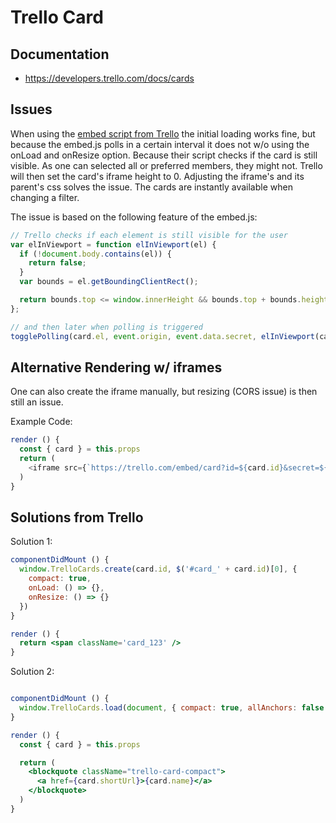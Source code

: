 # Trello Card

## Documentation

- https://developers.trello.com/docs/cards

## Issues

When using the [embed script from Trello](https://p.trellocdn.com/embed.js) the
initial loading works fine, but because the embed.js polls in a certain interval
it does not w/o using the onLoad and onResize option. Because their script checks
if the card is still visible. As one can selected all or preferred members, they
might not. Trello will then set the card's iframe height to 0. Adjusting the iframe's
and its parent's css solves the issue. The cards are instantly available when
changing a filter.

The issue is based on the following feature of the embed.js:

```js
// Trello checks if each element is still visible for the user
var elInViewport = function elInViewport(el) {
  if (!document.body.contains(el)) {
    return false;
  }
  var bounds = el.getBoundingClientRect();

  return bounds.top <= window.innerHeight && bounds.top + bounds.height >= 0 && bounds.left <= window.innerWidth && bounds.left + bounds.width >= 0;
};

// and then later when polling is triggered
togglePolling(card.el, event.origin, event.data.secret, elInViewport(card.el));
```

## Alternative Rendering w/ iframes

One can also create the iframe manually, but resizing (CORS issue) is then still
an issue.

Example Code:

```js
render () {
  const { card } = this.props
  return (
    <iframe src={`https://trello.com/embed/card?id=${card.id}&secret=${card.id}&compact=true`}/>
  )
}
```

## Solutions from Trello

Solution 1:
```jsx
componentDidMount () {
  window.TrelloCards.create(card.id, $('#card_' + card.id)[0], {
    compact: true,
    onLoad: () => {},
    onResize: () => {}
  })
}

render () {
  return <span className='card_123' />
}
```

Solution 2:
```jsx

componentDidMount () {
  window.TrelloCards.load(document, { compact: true, allAnchors: false })
}

render () {
  const { card } = this.props

  return (
    <blockquote className="trello-card-compact">
      <a href={card.shortUrl}>{card.name}</a>
    </blockquote>   
  )
}
```
